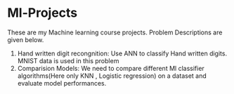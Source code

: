 # Ml-Projects

These are my Machine learning course projects. Problem Descriptions are given below.
1. Hand written digit recongnition: Use ANN to classify Hand written digits. MNIST data is used in this problem
2. Comparision Models: We need to compare different Ml classifier algorithms(Here only KNN , Logistic regression) on a dataset and evaluate model performances. 
